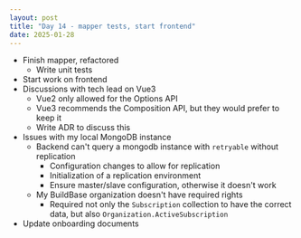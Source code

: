 ```yaml
---
layout: post
title: "Day 14 - mapper tests, start frontend"
date: 2025-01-28
---
```


- Finish mapper, refactored
  - Write unit tests
- Start work on frontend
- Discussions with tech lead on Vue3
  - Vue2 only allowed for the Options API
  - Vue3 recommends the Composition API, but they would prefer to keep it
  - Write ADR to discuss this
- Issues with my local MongoDB instance
  - Backend can't query a mongodb instance with `retryable` without replication
    - Configuration changes to allow for replication
    - Initialization of a replication environment
    - Ensure master/slave configuration, otherwise it doesn't work
  - My BuildBase organization doesn't have required rights
    - Required not only the `Subscription` collection to have the correct data, but
    also `Organization.ActiveSubscription`
- Update onboarding documents
